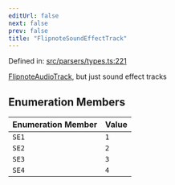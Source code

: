 ```yaml
---
editUrl: false
next: false
prev: false
title: "FlipnoteSoundEffectTrack"
---
```


Defined in: [src/parsers/types.ts:221](https://github.com/jaames/flipnote.js/blob/8ec10f089e866d1297261b52ab6750bd899577ce/src/parsers/types.ts#L221)

[FlipnoteAudioTrack](../../../../../../api/enumerations/flipnoteaudiotrack), but just sound effect tracks

## Enumeration Members

| Enumeration Member | Value |
| :------ | :------ |
| <a id="se1"></a> `SE1` | `1` |
| <a id="se2"></a> `SE2` | `2` |
| <a id="se3"></a> `SE3` | `3` |
| <a id="se4"></a> `SE4` | `4` |
